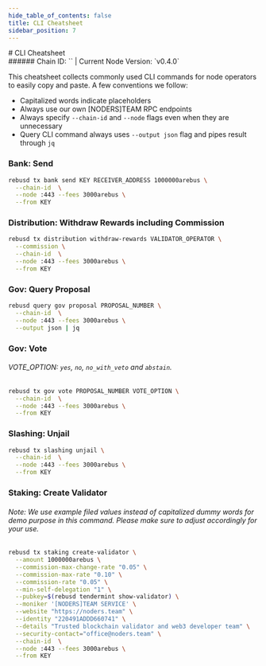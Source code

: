 ```yaml
---
hide_table_of_contents: false
title: CLI Cheatsheet
sidebar_position: 7
---
```


<div class="h1-with-icon icon-rebus">
# CLI Cheatsheet
</div>
###### Chain ID: `` | Current Node Version: `v0.4.0`

This cheatsheet collects commonly used CLI commands for node operators to easily copy and paste. A few conventions we follow:

- Capitalized words indicate placeholders
- Always use our own [NODERS]TEAM RPC endpoints
- Always specify `--chain-id` and `--node` flags even when they are unnecessary
- Query CLI command always uses `--output json` flag and pipes result through `jq`

### Bank: Send
```bash
rebusd tx bank send KEY RECEIVER_ADDRESS 1000000arebus \
  --chain-id  \
  --node :443 --fees 3000arebus \
  --from KEY
```

### Distribution: Withdraw Rewards including Commission
```bash
rebusd tx distribution withdraw-rewards VALIDATOR_OPERATOR \
  --commission \
  --chain-id  \
  --node :443 --fees 3000arebus \
  --from KEY
```

### Gov: Query Proposal
```bash
rebusd query gov proposal PROPOSAL_NUMBER \
  --chain-id  \
  --node :443 --fees 3000arebus \
  --output json | jq
```

### Gov: Vote
###### VOTE_OPTION: `yes`, `no`, `no_with_veto` and `abstain`.
```bash
rebusd tx gov vote PROPOSAL_NUMBER VOTE_OPTION \
  --chain-id  \
  --node :443 --fees 3000arebus \
  --from KEY
```

### Slashing: Unjail
```bash
rebusd tx slashing unjail \
  --chain-id  \
  --node :443 --fees 3000arebus \
  --from KEY
```

### Staking: Create Validator
###### Note: We use example filed values instead of capitalized dummy words for demo purpose in this command. Please make sure to adjust accordingly for your use.
```bash
rebusd tx staking create-validator \
  --amount 1000000arebus \
  --commission-max-change-rate "0.05" \
  --commission-max-rate "0.10" \
  --commission-rate "0.05" \
  --min-self-delegation "1" \
  --pubkey=$(rebusd tendermint show-validator) \
  --moniker '[NODERS]TEAM SERVICE' \
  --website "https://noders.team" \
  --identity "220491ADDD660741" \
  --details "Trusted blockchain validator and web3 developer team" \
  --security-contact="office@noders.team" \
  --chain-id  \
  --node :443 --fees 3000arebus \
  --from KEY
```
